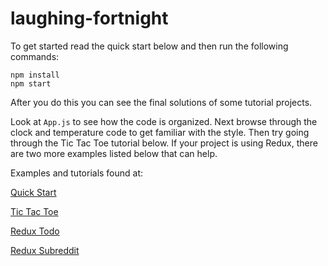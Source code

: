 # laughing-fortnight

To get started read the quick start below and then run the following commands:

```
npm install
npm start
```

After you do this you can see the final solutions of some tutorial projects.

Look at `App.js` to see how the code is organized.
Next browse through the clock and temperature code to get familiar with the style. 
Then try going through the Tic Tac Toe tutorial below.
If your project is using Redux, there are two more examples listed below that can help.

Examples and tutorials found at:

[Quick Start](https://facebook.github.io/react/docs/installation.html)

[Tic Tac Toe](https://facebook.github.io/react/tutorial/tutorial.html)

[Redux Todo](http://redux.js.org/docs/basics/ExampleTodoList.html)

[Redux Subreddit](http://redux.js.org/docs/advanced/ExampleRedditAPI.html)